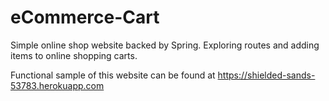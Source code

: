 # eCommerce-Cart

Simple online shop website backed by Spring. Exploring routes and adding items to online shopping carts.

Functional sample of this website can be found at https://shielded-sands-53783.herokuapp.com
